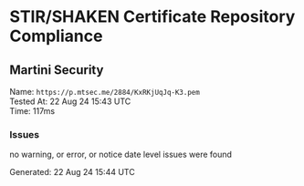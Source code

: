 # STIR/SHAKEN Certificate Repository Compliance

## Martini Security

Name: `https://p.mtsec.me/2884/KxRKjUqJq-K3.pem`\
Tested At: 22 Aug 24 15:43 UTC\
Time: 117ms

### Issues

no warning, or error, or notice date level issues were found

Generated: 22 Aug 24 15:44 UTC